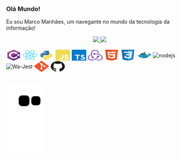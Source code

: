 ### Olá Mundo! ###
 
Eu sou Marco Manhães, um navegante no mundo da tecnologia da informação!

<div align="center">
  <a href="https://github.com/marcomanhaes">
    <img height="150em" src="https://github-readme-stats.vercel.app/api?username=marcomanhaes&count_private=true&include_all_commits=true&show_icons=true&theme=tokyonight&hide_border=false&show_owner=true"/>
 <img height="150em" src="https://github-readme-stats.vercel.app/api/top-langs/?username=marcomanhaes&theme=tokyonight&hide_border=false&&layout=compact"/>   
  </a>
</div>

<div style="display: inline_block"><br>
 <img align="center"  height="30" width="40" src="https://raw.githubusercontent.com/devicons/devicon/master/icons/csharp/csharp-original.svg">
 <img align="center"  height="30" width="40" src="https://raw.githubusercontent.com/devicons/devicon/master/icons/react/react-original.svg">
 <img align="center"  height="30" width="40" src="https://raw.githubusercontent.com/devicons/devicon/master/icons/python/python-original.svg">
 <img align="center" alt="Js" height="30" width="40" src="https://raw.githubusercontent.com/devicons/devicon/master/icons/javascript/javascript-plain.svg">
 <img align="center"  height="30" width="40" src="https://raw.githubusercontent.com/devicons/devicon/master/icons/typescript/typescript-plain.svg">
 <img align="center" alt="Redux" height="30" width="40" src="https://raw.githubusercontent.com/devicons/devicon/master/icons/redux/redux-original.svg">
 <img align="center"  height="30" width="40" src="https://raw.githubusercontent.com/devicons/devicon/master/icons/html5/html5-original.svg">
 <img align="center"  height="30" width="40" src="https://raw.githubusercontent.com/devicons/devicon/master/icons/css3/css3-original.svg">
 <img align="center"  height="30" width="40" src="https://raw.githubusercontent.com/devicons/devicon/master/icons/docker/docker-original.svg">
 <img align="center" alt="nodejs" height="30" width="40" src="https://cdn.worldvectorlogo.com/logos/nodejs-icon.svg">
 <img align="center" alt="Wa-Jest" height="30" width="40" src="https://cdn.jsdelivr.net/gh/devicons/devicon/icons/jest/jest-plain.svg">
 <img align="center" alt="git" height="30" width="40" src="https://raw.githubusercontent.com/devicons/devicon/master/icons/git/git-original.svg"> 
 <img align="center" alt="github" height="30" width="40" src="https://raw.githubusercontent.com/devicons/devicon/master/icons/github/github-original.svg">
 </div>
 

  ##
 
<div> 
 
  ![Snake animation](https://github.com/rafaballerini/rafaballerini/blob/output/github-contribution-grid-snake.svg)

</div>
